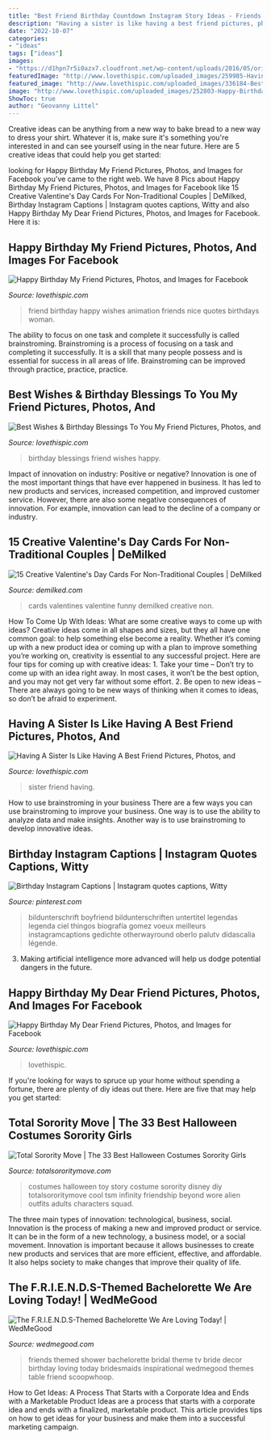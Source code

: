 ```yaml
---
title: "Best Friend Birthday Countdown Instagram Story Ideas - Friends Themed Shower Bachelorette Bridal Theme Tv Bride Decor Birthday Loving Today Bridesmaids Inspirational Wedmegood Themes Table Friend Scoopwhoop"
description: "Having a sister is like having a best friend pictures, photos, and"
date: "2022-10-07"
categories:
- "ideas"
tags: ["ideas"]
images:
- "https://d1hpn7r5i0azx7.cloudfront.net/wp-content/uploads/2016/05/original-5150-1462348268-3.jpg"
featuredImage: "http://www.lovethispic.com/uploaded_images/259985-Having-A-Sister-Is-Like-Having-A-Best-Friend.jpg"
featured_image: "http://www.lovethispic.com/uploaded_images/336184-Best-Wishes-Birthday-Blessings-To-You-My-Friend.jpg"
image: "http://www.lovethispic.com/uploaded_images/252803-Happy-Birthday-My-Friend.gif"
ShowToc: true
author: "Geovanny Littel"
---
```



Creative ideas can be anything from a new way to bake bread to a new way to dress your shirt. Whatever it is, make sure it's something you're interested in and can see yourself using in the near future. Here are 5 creative ideas that could help you get started: 

	

		
looking for Happy Birthday My Friend Pictures, Photos, and Images for Facebook you've came to the right web. We have 8 Pics about Happy Birthday My Friend Pictures, Photos, and Images for Facebook like 15 Creative Valentine&#039;s Day Cards For Non-Traditional Couples | DeMilked, Birthday Instagram Captions | Instagram quotes captions, Witty and also Happy Birthday My Dear Friend Pictures, Photos, and Images for Facebook. Here it is:
		
    
## Happy Birthday My Friend Pictures, Photos, And Images For Facebook

<img loading=lazy src="http://www.lovethispic.com/uploaded_images/252803-Happy-Birthday-My-Friend.gif" onerror="this.onerror=null;this.src='https://tse3.mm.bing.net/th?id=OIP.d3m1XcEvOytapyr2TemTmQHaHa&amp;pid=15.1';" alt="Happy Birthday My Friend Pictures, Photos, and Images for Facebook">

_Source: lovethispic.com_

>friend birthday happy wishes animation friends nice quotes birthdays woman. 

	

The ability to focus on one task and complete it successfully is called brainstroming. Brainstroming is a process of focusing on a task and completing it successfully. It is a skill that many people possess and is essential for success in all areas of life. Brainstroming can be improved through practice, practice, practice.

    
## Best Wishes &amp; Birthday Blessings To You My Friend Pictures, Photos, And

<img loading=lazy src="http://www.lovethispic.com/uploaded_images/336184-Best-Wishes-Birthday-Blessings-To-You-My-Friend.jpg" onerror="this.onerror=null;this.src='https://tse2.mm.bing.net/th?id=OIP.LN57xZA6Db4HvWOPRjF-OgHaHa&amp;pid=15.1';" alt="Best Wishes &amp; Birthday Blessings To You My Friend Pictures, Photos, and">

_Source: lovethispic.com_

>birthday blessings friend wishes happy. 

	

Impact of innovation on industry: Positive or negative?
Innovation is one of the most important things that have ever happened in business. It has led to new products and services, increased competition, and improved customer service. However, there are also some negative consequences of innovation. For example, innovation can lead to the decline of a company or industry.

    
## 15 Creative Valentine&#039;s Day Cards For Non-Traditional Couples | DeMilked

<img loading=lazy src="https://www.demilked.com/magazine/wp-content/uploads/2017/02/funny-honest-valentines-day-love-cards-12.jpg" onerror="this.onerror=null;this.src='https://tse4.mm.bing.net/th?id=OIP.nxro1_JRabrdV2M_RPgz2AHaHa&amp;pid=15.1';" alt="15 Creative Valentine&#039;s Day Cards For Non-Traditional Couples | DeMilked">

_Source: demilked.com_

>cards valentines valentine funny demilked creative non. 

	

How To Come Up With Ideas: What are some creative ways to come up with ideas?
Creative ideas come in all shapes and sizes, but they all have one common goal: to help something else become a reality. Whether it’s coming up with a new product idea or coming up with a plan to improve something you’re working on, creativity is essential to any successful project. Here are four tips for coming up with creative ideas: 1. Take your time – Don’t try to come up with an idea right away. In most cases, it won’t be the best option, and you may not get very far without some effort. 2. Be open to new ideas – There are always going to be new ways of thinking when it comes to ideas, so don’t be afraid to experiment. 
    
## Having A Sister Is Like Having A Best Friend Pictures, Photos, And

<img loading=lazy src="http://www.lovethispic.com/uploaded_images/259985-Having-A-Sister-Is-Like-Having-A-Best-Friend.jpg" onerror="this.onerror=null;this.src='https://tse2.mm.bing.net/th?id=OIP.AuIBps6Vj7lRC0B09QiSPgHaIr&amp;pid=15.1';" alt="Having A Sister Is Like Having A Best Friend Pictures, Photos, and">

_Source: lovethispic.com_

>sister friend having. 

	

How to use brainstroming in your business
There are a few ways you can use brainstroming to improve your business. One way is to use the ability to analyze data and make insights. Another way is to use brainstroming to develop innovative ideas.

    
## Birthday Instagram Captions | Instagram Quotes Captions, Witty

<img loading=lazy src="https://i.pinimg.com/736x/a7/38/04/a73804221a5cf062b948638195005b2c.jpg" onerror="this.onerror=null;this.src='https://tse1.mm.bing.net/th?id=OIP.FEnVQcaQm10hyjhohFh5gwHaNL&amp;pid=15.1';" alt="Birthday Instagram Captions | Instagram quotes captions, Witty">

_Source: pinterest.com_

>bildunterschrift boyfriend bildunterschriften untertitel legendas legenda ciel thingos biografía gomez voeux meilleurs instagramcaptions gedichte otherwayround oberlo palutv didascalia légende. 

	

3. Making artificial intelligence more advanced will help us dodge potential dangers in the future.

    
## Happy Birthday My Dear Friend Pictures, Photos, And Images For Facebook

<img loading=lazy src="http://www.lovethispic.com/uploaded_images/323337-Happy-Birthday-My-Dear-Friend.gif" onerror="this.onerror=null;this.src='https://tse4.mm.bing.net/th?id=OIP.3GCvMqq_XfgrUQmjt7gq0gAAAA&amp;pid=15.1';" alt="Happy Birthday My Dear Friend Pictures, Photos, and Images for Facebook">

_Source: lovethispic.com_

>lovethispic. 

	

If you're looking for ways to spruce up your home without spending a fortune, there are plenty of diy ideas out there. Here are five that may help you get started: 

    
## Total Sorority Move | The 33 Best Halloween Costumes Sorority Girls

<img loading=lazy src="https://cdn.totalsororitymove.com/wp-content/uploads/2015/11/6008687338eb963e6ae4b4bbd4fcddcf.jpg" onerror="this.onerror=null;this.src='https://tse4.mm.bing.net/th?id=OIP.sD_Ne8h12w6P6z97kh4IpwHaHU&amp;pid=15.1';" alt="Total Sorority Move | The 33 Best Halloween Costumes Sorority Girls">

_Source: totalsororitymove.com_

>costumes halloween toy story costume sorority disney diy totalsororitymove cool tsm infinity friendship beyond wore alien outfits adults characters squad. 

	

The three main types of innovation: technological, business, social.
Innovation is the process of making a new and improved product or service. It can be in the form of a new technology, a business model, or a social movement. Innovation is important because it allows businesses to create new products and services that are more efficient, effective, and affordable. It also helps society to make changes that improve their quality of life.

    
## The F.R.I.E.N.D.S-Themed Bachelorette We Are Loving Today! | WedMeGood

<img loading=lazy src="https://d1hpn7r5i0azx7.cloudfront.net/wp-content/uploads/2016/05/original-5150-1462348268-3.jpg" onerror="this.onerror=null;this.src='https://tse1.mm.bing.net/th?id=OIP.IAD1YwzGhFaqcWeQUHMpfgHaFj&amp;pid=15.1';" alt="The F.R.I.E.N.D.S-Themed Bachelorette We Are Loving Today! | WedMeGood">

_Source: wedmegood.com_

>friends themed shower bachelorette bridal theme tv bride decor birthday loving today bridesmaids inspirational wedmegood themes table friend scoopwhoop. 

	

How to Get Ideas: A Process That Starts with a Corporate Idea and Ends with a Marketable Product
Ideas are a process that starts with a corporate idea and ends with a finalized, marketable product. This article provides tips on how to get ideas for your business and make them into a successful marketing campaign.

